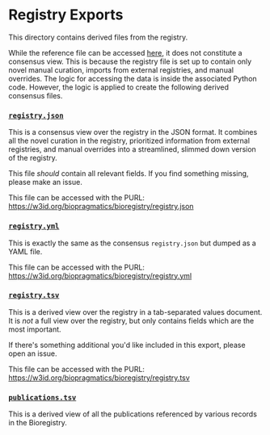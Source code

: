 # Registry Exports

This directory contains derived files from the registry.

While the reference file can be accessed
[here](https://github.com/biopragmatics/bioregistry/raw/main/src/bioregistry/data/metaregistry.json),
it does not constitute a consensus view. This is because the registry file is
set up to contain only novel manual curation, imports from external registries,
and manual overrides. The logic for accessing the data is inside the associated
Python code. However, the logic is applied to create the following derived
consensus files.

### [`registry.json`](registry.json)

This is a consensus view over the registry in the JSON format. It combines all
the novel curation in the registry, prioritized information from external
registries, and manual overrides into a streamlined, slimmed down version of the
registry.

This file *should* contain all relevant fields. If you find something missing,
please make an issue.

This file can be accessed with the PURL: https://w3id.org/biopragmatics/bioregistry/registry.json

### [`registry.yml`](registry.yml)

This is exactly the same as the consensus `registry.json` but dumped as a YAML
file.

This file can be accessed with the PURL: https://w3id.org/biopragmatics/bioregistry/registry.yml

### [`registry.tsv`](registry.tsv)

This is a derived view over the registry in a tab-separated values document. It
is *not* a full view over the registry, but only contains fields which are the
most important.

If there's something additional you'd like included in this export, please open
an issue.

This file can be accessed with the PURL: https://w3id.org/biopragmatics/bioregistry/registry.tsv

### [`publications.tsv`](publications.tsv)

This is a derived view of all the publications referenced by various records
in the Bioregistry.
